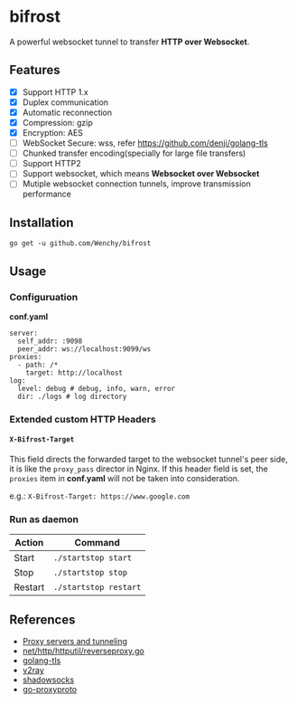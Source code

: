 # bifrost
A powerful websocket tunnel to transfer **HTTP over Websocket**.

## Features
- [x] Support HTTP 1.x
- [x] Duplex communication
- [x] Automatic reconnection
- [x] Compression: gzip
- [x] Encryption: AES
- [ ] WebSocket Secure: wss, refer https://github.com/denji/golang-tls
- [ ] Chunked transfer encoding(specially for large file transfers)
- [ ] Support HTTP2
- [ ] Support websocket, which means **Websocket over Websocket**
- [ ] Mutiple websocket connection tunnels, improve transmission performance

## Installation
`go get -u github.com/Wenchy/bifrost`

## Usage

### Configuruation

**conf.yaml**
```
server:
  self_addr: :9098
  peer_addr: ws://localhost:9099/ws
proxies:
  - path: /*
    target: http://localhost
log:
  level: debug # debug, info, warn, error
  dir: ./logs # log directory  
```

### Extended custom HTTP Headers
#### `X-Bifrost-Target`
This field directs the forwarded target to the websocket tunnel's peer side, it is like the `proxy_pass` director in Nginx. If this header field is set, the `proxies` item in **conf.yaml** will not be taken into consideration.


e.g.: `X-Bifrost-Target: https://www.google.com`

### Run as daemon
| Action  | Command               |
| ------- | --------------------- |
| Start   | `./startstop start`   |
| Stop    | `./startstop stop`    |
| Restart | `./startstop restart` |


## References
- [Proxy servers and tunneling](https://developer.mozilla.org/en-US/docs/Web/HTTP/Proxy_servers_and_tunneling)
- [net/http/httputil/reverseproxy.go](https://golang.org/src/net/http/httputil/reverseproxy.go)
- [golang-tls](https://github.com/denji/golang-tls)
- [v2ray](https://github.com/v2fly/v2ray-core)
- [shadowsocks](https://github.com/shadowsocks/go-shadowsocks2)
- [go-proxyproto](https://github.com/pires/go-proxyproto)